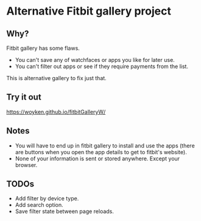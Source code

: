 # Alternative Fitbit gallery project

## Why?

Fitbit gallery has some flaws.

- You can't save any of watchfaces or apps you like for later use.
- You can't filter out apps or see if they require payments from the list.

This is alternative gallery to fix just that.

## Try it out

<https://woyken.github.io/fitbitGalleryW/>

## Notes

- You will have to end up in fitbit gallery to install and use the apps (there are buttons when you open the app details to get to fitbit's website).
- None of your information is sent or stored anywhere. Except your browser.

## TODOs

- Add filter by device type.
- Add search option.
- Save filter state between page reloads.
